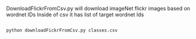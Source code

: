 DownloadFlickrFromCsv.py will download imageNet flickr images based on wordnet IDs
Inside of csv it has list of target wordnet Ids

```bash

python downloadFickrFromCsv.py classes.csv

```
